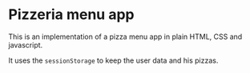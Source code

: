 # Pizzeria menu app

This is an implementation of a pizza menu app in plain HTML, CSS and javascript.

It uses the `sessionStorage` to keep the user data and his pizzas.
